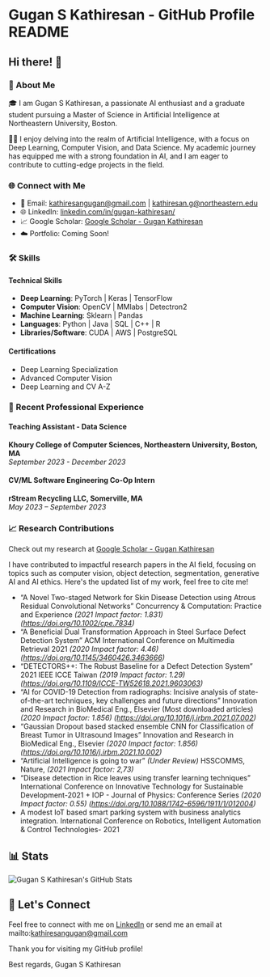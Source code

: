 # Gugan S Kathiresan - GitHub Profile README

## Hi there! 👋

### 🚀 About Me

🎓 I am Gugan S Kathiresan, a passionate AI enthusiast and a graduate student pursuing a Master of Science in Artificial Intelligence at Northeastern University, Boston.

👨‍💻 I enjoy delving into the realm of Artificial Intelligence, with a focus on Deep Learning, Computer Vision, and Data Science. My academic journey has equipped me with a strong foundation in AI, and I am eager to contribute to cutting-edge projects in the field.

### 🌐 Connect with Me

- 📧 Email: kathiresangugan@gmail.com | kathiresan.g@northeastern.edu
- 🌐 LinkedIn: [linkedin.com/in/gugan-kathiresan/](https://www.linkedin.com/in/gugan-kathiresan/)
- 📈 Google Scholar: [Google Scholar - Gugan Kathiresan](https://scholar.google.com/citations?hl=en&user=Zq5cHWkAAAAJ)
- ☁️ Portfolio: Coming Soon!

### 🛠️ Skills

#### Technical Skills

- **Deep Learning**: PyTorch | Keras | TensorFlow
- **Computer Vision**: OpenCV | MMlabs | Detectron2
- **Machine Learning**: Sklearn | Pandas
- **Languages**: Python | Java | SQL | C++ | R
- **Libraries/Software**: CUDA | AWS | PostgreSQL

#### Certifications

- Deep Learning Specialization
- Advanced Computer Vision
- Deep Learning and CV A-Z

### 💼 Recent Professional Experience

#### Teaching Assistant - Data Science

**Khoury College of Computer Sciences, Northeastern University, Boston, MA**  
*September 2023 - December 2023*

#### CV/ML Software Engineering Co-Op Intern

**rStream Recycling LLC, Somerville, MA**  
*May 2023 – September 2023*

### 📈 Research Contributions

Check out my research at [Google Scholar - Gugan Kathiresan](https://scholar.google.com/citations?hl=en&user=Zq5cHWkAAAAJ)

I have contributed to impactful research papers in the AI field, focusing on topics such as computer vision, object detection, segmentation, generative AI and AI ethics. Here's the updated list of my work, feel free to cite me!

- “A Novel Two-staged Network for Skin Disease Detection using Atrous Residual Convolutional Networks” 
Concurrency & Computation: Practice and Experience
_(2021 Impact factor: 1.831) (https://doi.org/10.1002/cpe.7834)_
- “A Beneficial Dual Transformation Approach in Steel Surface Defect Detection System”
ACM International Conference on Multimedia Retrieval 2021
_(2020 Impact factor: 4.46) (https://doi.org/10.1145/3460426.3463666)_
- “DETECTORS++: The Robust Baseline for a Defect Detection System”
2021 IEEE ICCE Taiwan
_(2019 Impact factor: 1.29) (https://doi.org/10.1109/ICCE-TW52618.2021.9603063)_
- “AI for COVID-19 Detection from radiographs: Incisive analysis of state-of-the-art techniques, key challenges
and future directions”
Innovation and Research in BioMedical Eng., Elsevier (Most downloaded articles) 
_(2020 Impact factor: 1.856) (https://doi.org/10.1016/j.irbm.2021.07.002)_
- “Gaussian Dropout based stacked ensemble CNN for Classification of Breast Tumor in Ultrasound Images”
Innovation and Research in BioMedical Eng., Elsevier 
_(2020 Impact factor: 1.856) (https://doi.org/10.1016/j.irbm.2021.10.002)_
- “Artificial Intelligence is going to war”
_(Under Review)_ HSSCOMMS, Nature, 
_(2021 Impact factor: 2,73)_
- “Disease detection in Rice leaves using transfer learning techniques”
International Conference on Innovative Technology for Sustainable Development-2021 + IOP - Journal of Physics: Conference Series 
_(2020 Impact factor: 0.55) (https://doi.org/10.1088/1742-6596/1911/1/012004)_
- A modest IoT based smart parking system with business analytics integration.
International Conference on Robotics, Intelligent Automation & Control Technologies- 2021

## 📊 Stats

![Gugan S Kathiresan's GitHub Stats](https://github-readme-stats.vercel.app/api?username=Gugan0905&show_icons=true)


## 📱 Let's Connect

Feel free to connect with me on [LinkedIn](https://www.linkedin.com/in/gugan-kathiresan/) or send me an email at mailto:kathiresangugan@gmail.com

Thank you for visiting my GitHub profile!

Best regards,
Gugan S Kathiresan
